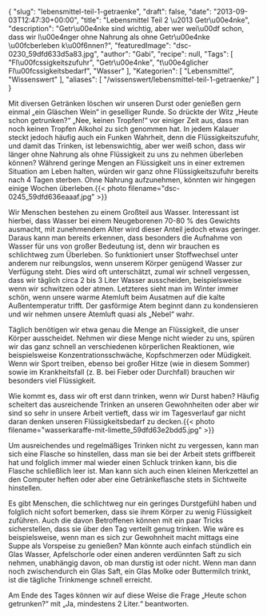 {
    "slug": "lebensmittel-teil-1-getraenke",
    "draft": false,
    "date": "2013-09-03T12:47:30+00:00",
    "title": "Lebensmittel Teil 2 \u2013 Getr\u00e4nke",
    "description": "Getr\u00e4nke sind wichtig, aber wer wei\u00df schon, dass wir l\u00e4nger ohne Nahrung als ohne Getr\u00e4nke \u00fcberleben k\u00f6nnen?",
    "featuredImage": "dsc-0230_59dfd633d5a83.jpg",
    "author": "Gabi",
    "recipe": null,
    "Tags": [
        "Fl\u00fcssigkeitszufuhr",
        "Getr\u00e4nke",
        "t\u00e4glicher Fl\u00fcssigkeitsbedarf",
        "Wasser"
    ],
    "Kategorien": [
        "Lebensmittel",
        "Wissenswert"
    ],
    "aliases": [
        "\/wissenswert\/lebensmittel-teil-1-getraenke\/"
    ]
}

Mit diversen Getränken löschen wir unseren Durst oder genießen gern einmal &#8222;ein Gläschen Wein&#8220; in geselliger Runde. So drückte der Witz &#8222;Heute schon getrunken?&#8220; &#8222;Nee, keinen Tropfen!&#8220; vor einiger Zeit aus, dass man noch keinen Tropfen Alkohol zu sich genommen hat. In jedem Kalauer steckt jedoch häufig auch ein Funken Wahrheit, denn die Flüssigkeitszufuhr, und damit das Trinken, ist lebenswichtig, aber wer weiß schon, dass wir länger ohne Nahrung als ohne Flüssigkeit zu uns zu nehmen überleben können? Während geringe Mengen an Flüssigkeit uns in einer extremen Situation am Leben halten, würden wir ganz ohne Flüssigkeitszufuhr bereits nach 4 Tagen sterben. Ohne Nahrung aufzunehmen, könnten wir hingegen einige Wochen überleben.{{< photo filename="dsc-0245_59dfd636eaaaf.jpg" >}} 

Wir Menschen bestehen zu einem Großteil aus Wasser. Interessant ist hierbei, dass Wasser bei einem Neugeborenen 70-80 % des Gewichts ausmacht, mit zunehmendem Alter wird dieser Anteil jedoch etwas geringer. Daraus kann man bereits erkennen, dass besonders die Aufnahme von Wasser für uns von großer Bedeutung ist, denn wir brauchen es schlichtweg zum Überleben. So funktioniert unser Stoffwechsel unter anderem nur reibungslos, wenn unserem Körper genügend Wasser zur Verfügung steht. Dies wird oft unterschätzt, zumal wir schnell vergessen, dass wir täglich circa 2 bis 3 Liter Wasser ausscheiden, beispielsweise wenn wir schwitzen oder atmen. Letzteres sieht man im Winter immer schön, wenn unsere warme Atemluft beim Ausatmen auf die kalte Außentemperatur trifft. Der gasförmige Atem beginnt dann zu kondensieren und wir nehmen unsere Atemluft quasi als &#8222;Nebel&#8220; wahr.

Täglich benötigen wir etwa genau die Menge an Flüssigkeit, die unser Körper ausscheidet. Nehmen wir diese Menge nicht wieder zu uns, spüren wir das ganz schnell an verschiedenen körperlichen Reaktionen, wie beispielsweise Konzentrationsschwäche, Kopfschmerzen oder Müdigkeit. Wenn wir Sport treiben, ebenso bei großer Hitze (wie in diesem Sommer) sowie im Krankheitsfall (z. B. bei Fieber oder Durchfall) brauchen wir besonders viel Flüssigkeit.

Wie kommt es, dass wir oft erst dann trinken, wenn wir Durst haben? Häufig scheitert das ausreichende Trinken an unseren Gewohnheiten oder aber wir sind so sehr in unsere Arbeit vertieft, dass wir im Tagesverlauf gar nicht daran denken unseren Flüssigkeitsbedarf zu decken.{{< photo filename="wasserkaraffe-mit-limette_59dfd63e2bdd5.jpg" >}} 

Um ausreichendes und regelmäßiges Trinken nicht zu vergessen, kann man sich eine Flasche so hinstellen, dass man sie bei der Arbeit stets griffbereit hat und folglich immer mal wieder einen Schluck trinken kann, bis die Flasche schließlich leer ist. Man kann sich auch einen kleinen Merkzettel an den Computer heften oder aber eine Getränkeflasche stets in Sichtweite hinstellen.

Es gibt Menschen, die schlichtweg nur ein geringes Durstgefühl haben und folglich nicht sofort bemerken, dass sie ihrem Körper zu wenig Flüssigkeit zuführen. Auch die davon Betroffenen können mit ein paar Tricks sicherstellen, dass sie über den Tag verteilt genug trinken. Wie wäre es beispielsweise, wenn man es sich zur Gewohnheit macht mittags eine Suppe als Vorspeise zu genießen? Man könnte auch einfach stündlich ein Glas Wasser, Apfelschorle oder einen anderen verdünnten Saft zu sich nehmen, unabhängig davon, ob man durstig ist oder nicht. Wenn man dann noch zwischendurch ein Glas Saft, ein Glas Molke oder Buttermilch trinkt, ist die tägliche Trinkmenge schnell erreicht.

Am Ende des Tages können wir auf diese Weise die Frage &#8222;Heute schon getrunken?&#8220; mit &#8222;Ja, mindestens 2 Liter.&#8220; beantworten.